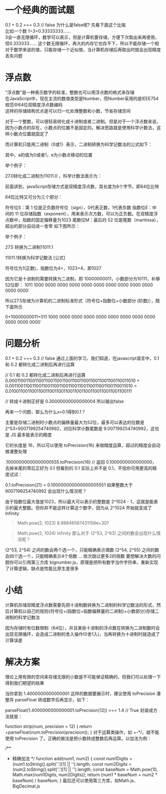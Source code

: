# 一个经典的面试题
0.1 + 0.2 === 0.3 // false
为什么是false呢?
先看下面这个比喻  
比如一个数 1÷3=0.33333333......  
3会一直无限循环，数学可以表示，但是计算机要存储，方便下次取出来再使用，但0.333333...... 这个数无限循环，再大的内存它也存不下，所以不能存储一个相对于数学来说的值，只能存储一个近似值，当计算机存储后再取出时就会出现精度丢失问题  

# 浮点数
“浮点数”是一种表示数字的标准，整数也可以用浮点数的格式来存储    
在JavaScript中，现在主流的数值类型是Number，而Number采用的是IEEE754规范中64位双精度浮点数编码  
这样的存储结构优点是可以归一化处理整数和小数，节省存储空间  

对于一个整数，可以很轻易转化成十进制或者二进制。但是对于一个浮点数来说，因为小数点的存在，小数点的位置不是固定的。解决思路就是使用科学计数法，这样小数点位置就固定了

而计算机只能用二进制（0或1）表示，二进制转换为科学记数法的公式如下：



其中，a的值为0或者1，e为小数点移动的位置

举个例子：

27.0转化成二进制为11011.0 ，科学计数法表示为：



前面讲到，javaScript存储方式是双精度浮点数，其长度为8个字节，即64位比特

64位比特又可分为三个部分：

符号位S：第 1 位是正负数符号位（sign），0代表正数，1代表负数
指数位E：中间的 11 位存储指数（exponent），用来表示次方数，可以为正负数。在双精度浮点数中，指数的固定偏移量为1023
尾数位M：最后的 52 位是尾数（mantissa），超出的部分自动进一舍零
如下图所示：



举个例子：

27.5 转换为二进制11011.1

11011.1转换为科学记数法 [公式]

符号位为1(正数)，指数位为4+，1023+4，即1027

因为它是十进制的需要转换为二进制，即 10000000011，小数部分为10111，补够52位即： 1011 1000 0000 0000 0000 0000 0000 0000 0000 0000 0000 0000 0000`

所以27.5存储为计算机的二进制标准形式（符号位+指数位+小数部分 (阶数)），既下面所示

0+10000000011+011 1000 0000 0000 0000 0000 0000 0000 0000 0000 0000 0000 0000`

# 问题分析

0.1 + 0.2 === 0.3 // false
通过上面的学习，我们知道，在javascript语言中，0.1 和 0.2 都转化成二进制后再进行运算

// 0.1 和 0.2 都转化成二进制后再进行运算
0.00011001100110011001100110011001100110011001100110011010 +
0.0011001100110011001100110011001100110011001100110011010 =
0.0100110011001100110011001100110011001100110011001100111

// 转成十进制正好是 0.30000000000000004
所以输出false

再来一个问题，那么为什么x=0.1得到0.1？

主要是存储二进制时小数点的偏移量最大为52位，最多可以表达的位数是2^53=9007199254740992，对应科学计数尾数是 9.007199254740992，这也是 JS 最多能表示的精度

它的长度是 16，所以可以使用 toPrecision(16) 来做精度运算，超过的精度会自动做凑整处理

.10000000000000000555.toPrecision(16)
// 返回 0.1000000000000000，去掉末尾的零后正好为 0.1
但看到的 0.1 实际上并不是 0.1。不信你可用更高的精度试试：

0.1.toPrecision(21) = 0.100000000000000005551
如果整数大于 9007199254740992 会出现什么情况呢？

由于指数位最大值是1023，所以最大可以表示的整数是 2^1024 - 1，这就是能表示的最大整数。但你并不能这样计算这个数字，因为从 2^1024 开始就变成了 Infinity

> Math.pow(2, 1023)
8.98846567431158e+307

> Math.pow(2, 1024)
Infinity
那么对于 (2^53, 2^63) 之间的数会出现什么情况呢？

(2^53, 2^54) 之间的数会两个选一个，只能精确表示偶数
(2^54, 2^55) 之间的数会四个选一个，只能精确表示4个倍数
... 依次跳过更多2的倍数
要想解决大数的问题你可以引用第三方库 bignumber.js，原理是把所有数字当作字符串，重新实现了计算逻辑，缺点是性能比原生差很多

# 小结
计算机存储双精度浮点数需要先把十进制数转换为二进制的科学记数法的形式，然后计算机以自己的规则{符号位+(指数位+指数偏移量的二进制)+小数部分}存储二进制的科学记数法

因为存储时有位数限制（64位），并且某些十进制的浮点数在转换为二进制数时会出现无限循环，会造成二进制的舍入操作(0舍1入)，当再转换为十进制时就造成了计算误差

# 解决方案
理论上用有限的空间来存储无限的小数是不可能保证精确的，但我们可以处理一下得到我们期望的结果

当你拿到 1.4000000000000001 这样的数据要展示时，建议使用 toPrecision 凑整并 parseFloat 转成数字后再显示，如下：

parseFloat(1.4000000000000001.toPrecision(12)) === 1.4  // True
封装成方法就是：

function strip(num, precision = 12) {
  return +parseFloat(num.toPrecision(precision));
}
对于运算类操作，如 +-*/，就不能使用 toPrecision 了。正确的做法是把小数转成整数后再运算。以加法为例：

/**
 * 精确加法
 */
function add(num1, num2) {
  const num1Digits = (num1.toString().split('.')[1] || '').length;
  const num2Digits = (num2.toString().split('.')[1] || '').length;
  const baseNum = Math.pow(10, Math.max(num1Digits, num2Digits));
  return (num1 * baseNum + num2 * baseNum) / baseNum;
}
最后还可以使用第三方库，如Math.js、BigDecimal.js

#